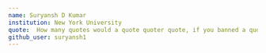 ```yaml
---
name: Suryansh D Kumar 
institution: New York University 
quote:  How many quotes would a quote quoter quote, if you banned a quote quoter from quoting?
github_user: suryansh1
---
```

